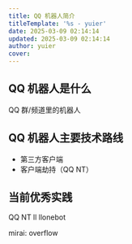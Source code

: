 ```yaml
---
title: QQ 机器人简介
titleTemplate: '%s - yuier'
date: 2025-03-09 02:14:14
updated: 2025-03-09 02:14:14
author: yuier
cover: 
---
```


## QQ 机器人是什么

QQ 群/频道里的机器人

<!-- more -->

## QQ 机器人主要技术路线

- 第三方客户端
- 客户端劫持（QQ NT）

## 当前优秀实践

QQ NT
ll
llonebot

mirai:
overflow